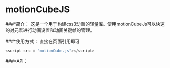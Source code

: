 # motionCubeJS
###*简介：
  这是一个用于构建css3动画的轻量库。使用motionCubeJs可以快速的对元素进行动画设置和动画关键帧的管理。

###*使用方式：
  直接在页面引用即可
```javascript
<script src = "motionCube.js"></script>
```
###*API：
